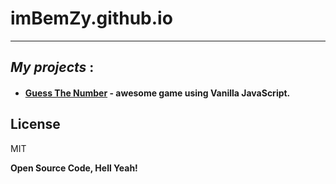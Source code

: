 # imBemZy.github.io

---

## _My projects_ :

- #### [Guess The Number](https://imBemZy.github.io/guess-the-number/) - awesome game using Vanilla JavaScript.


## License

MIT

**Open Source Code, Hell Yeah!**
